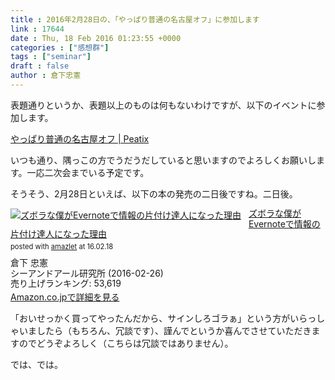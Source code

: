```yaml
---
title : 2016年2月28日の、「やっぱり普通の名古屋オフ」に参加します
link : 17644
date : Thu, 18 Feb 2016 01:23:55 +0000
categories : ["感想群"]
tags : ["seminar"]
draft : false
author : 倉下忠憲
---
```


表題通りというか、表題以上のものは何もないわけですが、以下のイベントに参加します。

<a href="http://peatix.com/event/143525/view">やっぱり普通の名古屋オフ | Peatix</a>

いつも通り、隅っこの方でうだうだしていると思いますのでよろしくお願いします。一応二次会までいる予定です。

そうそう、2月28日といえば、以下の本の発売の二日後ですね。二日後。

<div class="amazlet-box" style="margin-bottom:0px;"><div class="amazlet-image" style="float:left;margin:0px 12px 1px 0px;"><a href="http://www.amazon.co.jp/exec/obidos/ASIN/4863541953/rashita1000-22/ref=nosim/" name="amazletlink" target="_blank"><img src="http://ecx.images-amazon.com/images/I/51ELOc%2BZfaL._SL160_.jpg" alt="ズボラな僕がEvernoteで情報の片付け達人になった理由" style="border: none;" /></a></div><div class="amazlet-info" style="line-height:120%; margin-bottom: 10px"><div class="amazlet-name" style="margin-bottom:10px;line-height:120%"><a href="http://www.amazon.co.jp/exec/obidos/ASIN/4863541953/rashita1000-22/ref=nosim/" name="amazletlink" target="_blank">ズボラな僕がEvernoteで情報の片付け達人になった理由</a><div class="amazlet-powered-date" style="font-size:80%;margin-top:5px;line-height:120%">posted with <a href="http://www.amazlet.com/" title="amazlet" target="_blank">amazlet</a> at 16.02.18</div></div><div class="amazlet-detail">倉下 忠憲 <br />シーアンドアール研究所 (2016-02-26)<br />売り上げランキング: 53,619<br /></div><div class="amazlet-sub-info" style="float: left;"><div class="amazlet-link" style="margin-top: 5px"><a href="http://www.amazon.co.jp/exec/obidos/ASIN/4863541953/rashita1000-22/ref=nosim/" name="amazletlink" target="_blank">Amazon.co.jpで詳細を見る</a></div></div></div><div class="amazlet-footer" style="clear: left"></div></div>

「おいせっかく買ってやったんだから、サインしろゴラぁ」という方がいらっしゃいましたら（もちろん、冗談です）、謹んでというか喜んでさせていただきますのでどうぞよろしく（こちらは冗談ではありません）。

では、では。

